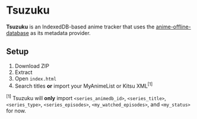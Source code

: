 # Tsuzuku
__Tsuzuku__ is an IndexedDB-based anime tracker that uses the [anime-offline-database](https://github.com/manami-project/anime-offline-database) as its metadata provider.

## Setup
1. Download ZIP
1. Extract
1. Open ```index.html```
1. Search titles __or__ import your MyAnimeList or Kitsu XML<sup>[1]</sup>

<sup>[1]</sup> Tsuzuku will __only__ import ```<series_animedb_id>```, ```<series_title>```, ```<series_type>```, ```<series_episodes>```, ```<my_watched_episodes>```, and ```<my_status>``` for now.
